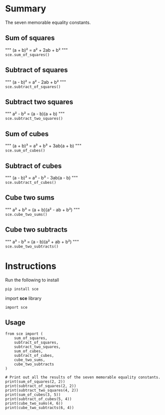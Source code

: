 # Summary
The seven memorable equality constants.


## Sum of squares
"""
    (a + b)² = a² + 2ab + b² 
""" \
```sce.sum_of_squares()```

## Subtract of squares
"""
    (a - b)² = a² - 2ab + b² 
""" \
```sce.subtract_of_squares()```

## Subtract two squares
"""
    a² - b² = (a - b)(a + b)
""" \
```sce.subtract_two_squares()```

## Sum of cubes
"""
    (a + b)³ = a³ + b³ + 3ab(a + b)
""" \
```sce.sum_of_cubes()```

## Subtract of cubes
"""
    (a - b)³ = a³ - b³ - 3ab(a - b)
""" \
```sce.subtract_of_cubes()```

## Cube two sums
"""
    a³ + b³ = (a + b)(a² - ab + b²)
""" \
```sce.cube_two_sums()```

## Cube two subtracts
"""
    a³ - b³ = (a - b)(a² + ab + b²)
""" \
```sce.sube_two_subtracts()```


# Instructions
Run the following to install
```
pip install sce
```
import **sce** library
```
import sce
```

## Usage
```
from sce import (
    sum_of_squares,
    subtract_of_squares,
    subtract_two_squares,
    sum_of_cubes,
    subtract_of_cubes,
    cube_two_sums,
    cube_two_subtracts
)

# Print out all the results of the seven memorable equality constants.
print(sum_of_squares(2, 2))
print(subtract_of_squares(2, 2))
print(subtract_two_squares(4, 2))
print(sum_of_cubes(3, 5))
print(subtract_of_cubes(5, 4))
print(cube_two_sums(4, 6))
print(cube_two_subtracts(6, 4))
```
